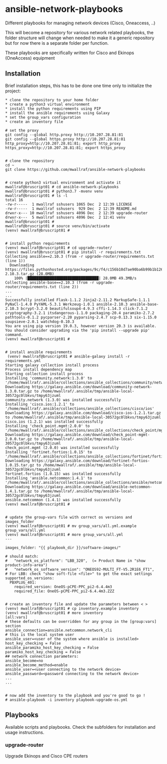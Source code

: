 # ansible-network-playbooks
Different playbooks for managing network devices (Cisco, Oneaccess, ..)

This will become a repository for various network related playbooks, the folder structure will change when needed to make it a generic repository but for now there is a separate folder per function.

These playbooks are specifically written for Cisco and Ekinops (OneAccess) equipment

## Installation
Brief installation steps, this has to be done one time only to initialize the project:

    * clone the repository to your home folder
    * create a python3 virtual environment
    * install the python requirements using PIP
    * install the ansible requirements using Galaxy
    * set the group_vars configuration
    * create an inventory file

```
# set the proxy
git config --global http.proxy http://10.207.28.81:81
git config --global https.proxy http://10.207.28.81:81
http_proxy=http://10.207.28.81:81; export http_proxy
https_proxy=http://10.207.28.81:81; export https_proxy


# clone the repository
cd ~
git clone https://github.com/mwallraf/ansible-network-playbooks


# create python3 virtual environment and activate it
mwallraf@bruscript01 # cd ansible-network-playbooks
mwallraf@bruscript01 # python3.7 -mvenv venv
mwallraf@bruscript01 # ls -l
total 16
-rw-r-----  1 mwallraf sshusers 1065 Dec  2 12:39 LICENSE
-rw-r-----  1 mwallraf sshusers  929 Dec  2 12:39 README.md
drwxr-x--- 10 mwallraf sshusers 4096 Dec  2 12:39 upgrade-router
drwxr-x---  5 mwallraf sshusers 4096 Dec  2 12:41 venv
mwallraf@bruscript01 #
mwallraf@bruscript01 # source venv/bin/activate
(venv) mwallraf@bruscript01 #


# install python requirements
(venv) mwallraf@bruscript01 # cd upgrade-router/
(venv) mwallraf@bruscript01 # pip install -r requirements.txt
Collecting ansible==2.10.3 (from -r upgrade-router/requirements.txt (line 1))
  Downloading https://files.pythonhosted.org/packages/9c/f4/c156b10d7ae90ba6b99b1b126f7d30628adc1e733a6fbd63569852948f21/ansible-2.10.3.tar.gz (28.0MB)
    100% |████████████████████████████████| 28.0MB 49.3MB/s
Collecting ansible-base==2.10.3 (from -r upgrade-router/requirements.txt (line 2))
...
...
Successfully installed Flask-1.1.2 Jinja2-2.11.2 MarkupSafe-1.1.1 PyNaCl-1.4.0 PyYAML-5.3.1 Werkzeug-1.0.1 ansible-2.10.3 ansible-base-2.10.3 bcrypt-3.2.0 beautifulsoup4-4.9.3 cffi-1.14.3 click-7.1.2 cryptography-3.2.1 itsdangerous-1.1.0 packaging-20.4 paramiko-2.7.2 pathtools-0.1.2 pycparser-2.20 pyparsing-2.4.7 scp-0.13.3 six-1.15.0 soupsieve-2.0.1 watchdog-0.10.3
You are using pip version 19.0.3, however version 20.3 is available.
You should consider upgrading via the 'pip install --upgrade pip' command.
(venv) mwallraf@bruscript01 #


# install ansible requirements
 (venv) mwallraf@bruscript01 # ansible-galaxy install -r requirements.yml
Starting galaxy collection install process
Process install dependency map
Starting collection install process
Installing 'community.network:1.3.0' to '/home/mwallraf/.ansible/collections/ansible_collections/community/network'
Downloading https://galaxy.ansible.com/download/community-network-1.3.0.tar.gz to /home/mwallraf/.ansible/tmp/ansible-local-30572gc0lbkvs/tmpy63jzuml
community.network (1.3.0) was installed successfully
Installing 'cisco.ios:1.2.1' to '/home/mwallraf/.ansible/collections/ansible_collections/cisco/ios'
Downloading https://galaxy.ansible.com/download/cisco-ios-1.2.1.tar.gz to /home/mwallraf/.ansible/tmp/ansible-local-30572gc0lbkvs/tmpy63jzuml
cisco.ios (1.2.1) was installed successfully
Installing 'check_point.mgmt:2.0.0' to '/home/mwallraf/.ansible/collections/ansible_collections/check_point/mgmt'
Downloading https://galaxy.ansible.com/download/check_point-mgmt-2.0.0.tar.gz to /home/mwallraf/.ansible/tmp/ansible-local-30572gc0lbkvs/tmpy63jzuml
check_point.mgmt (2.0.0) was installed successfully
Installing 'fortinet.fortios:1.0.15' to '/home/mwallraf/.ansible/collections/ansible_collections/fortinet/fortios'
Downloading https://galaxy.ansible.com/download/fortinet-fortios-1.0.15.tar.gz to /home/mwallraf/.ansible/tmp/ansible-local-30572gc0lbkvs/tmpy63jzuml
fortinet.fortios (1.0.15) was installed successfully
Installing 'ansible.netcommon:1.4.1' to '/home/mwallraf/.ansible/collections/ansible_collections/ansible/netcommon'
Downloading https://galaxy.ansible.com/download/ansible-netcommon-1.4.1.tar.gz to /home/mwallraf/.ansible/tmp/ansible-local-30572gc0lbkvs/tmpy63jzuml
ansible.netcommon (1.4.1) was installed successfully
(venv) mwallraf@bruscript01 #


# update the group-vars file with correct os versions and images_folder
(venv) mwallraf@bruscript01 # mv group_vars/all.yml.example group_vars/all.yml
(venv) mwallraf@bruscript01 # more group_vars/all.yml
---

images_folder: "{{ playbook_dir }}/software-images/"

# should match:
#   "network_os_platform": "LBB_320",  (= Product Name in "show product-info-area")
#   "network_os_software_version": "ONEOS92-MULTI_FT-V5.2R1E6_FT1",
# For LBB: check "show soft-file <file>" to get the exact settings
supported_os_versions:
  PBXPLUG_401:
    required_version: OneOS-pCPE-PPC_pi2-6.4.4m3
    required_file: OneOS-pCPE-PPC_pi2-6.4.4m3.ZZZ


# create an inventory file and update the parameters between < >
(venv) mwallraf@bruscript01 # cp inventory.example inventory
(venv) mwallraf@bruscript01 # more inventory
[all:vars]
# these defaults can be overridden for any group in the [group:vars] section
ansible_connection=ansible.netcommon.network_cli
# this is the local system user
ansible_user=<user of the system where ansible is installed>
host_key_checking = False
ansible_paramiko_host_key_checking = False
paramiko_host_key_checking = False
## network connection parameters:
ansible_become=no
ansible_become_method=enable
ansible_user=<user connecting to the network device>
ansible_password=<password connecting to the network device>
...
...


# now add the inventory to the playbook and you're good to go !
# ansible-playbook -i inventory playbook-upgrade-os.yml
```


## Playbooks
Available scripts and playbooks. Check the subfolders for installation and usage instructions.

### upgrade-router
Upgrade Ekinops and Cisco CPE routers
